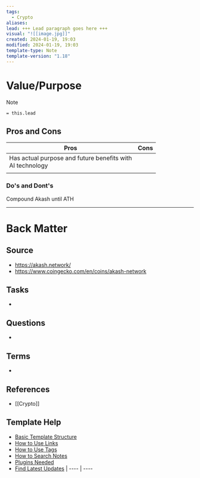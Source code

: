 ```yaml
---
tags:
  - Crypto
aliases: 
lead: +++ Lead paragraph goes here +++
visual: "![[image.jpg]]"
created: 2024-01-19, 19:03
modified: 2024-01-19, 19:03
template-type: Note
template-version: "1.18"
---
```

<!--  See "Template Help" below for using properties -->

# Value/Purpose

<!--  Main idea of my thoughts -->

> [!Note]
> `= this.lead`

<!-- Other content of my note  -->

## Pros and Cons

| Pros | Cons |
| ---- | ---- |
| Has actual purpose and future benefits with<br>AI technology |  |
|  |  |

### Do's and Dont's

Compound Akash until ATH

---
# Back Matter

## Source
<!-- Always keep a link to the source- --> 
- https://akash.network/
- https://www.coingecko.com/en/coins/akash-network

## Tasks
<!-- What remains to be done with this note? --> 
- 

## Questions
<!-- What remains for you to consider? --> 
- 

## Terms
<!-- Links to definition pages. -->
- 

## References
<!-- Links to pages not referenced in the content. -->
- [[Crypto]]

## Template Help
<!-- Links to external help pages on GitHub. -->
- [Basic Template Structure](https://github.com/groepl/Obsidian-Templates#basic-template-structure)
- [How to Use Links](https://github.com/groepl/Obsidian-Templates#how-to-use-links)
- [How to Use Tags](https://github.com/groepl/Obsidian-Templates#how-to-use-tags)
- [How to Search Notes](https://github.com/groepl/Obsidian-Templates#how-to-search-notes)
- [Plugins Needed](https://github.com/groepl/Obsidian-Templates#obsidian-plugins-needed)
- [Find Latest Updates](https://github.com/groepl/Obsidian-Templates) |
---- | ---- 